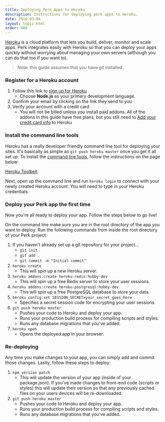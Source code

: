 ```yaml
---
title: Deploying Perk Apps to Heroku
description: Instructions for deploying perk apps to Heroku.
date: 2016-03-04
layout: topic.html
order: 400
---
```


[Heroku](https://www.heroku.com) is a cloud platform that lets you build, deliver, monitor and scale apps. Perk integrates easily with Heroku so that you can deploy your apps quickly without worrying about managing your own servers (although you can do that too if you want to).

> Note: this guide assumes that you have git installed.

### Register for a Heroku account

1. Follow this link to [sign up for Heroku](https://signup.heroku.com)
	* Choose **Node.js** as your primary development language.
1. Confirm your email by clicking on the link they send to you
1. Verify your account with a credit card
	* You will not be billed unless you install paid addons. All of the addons in this guide have free plans, but you still need to [Add your credit card info](https://heroku.com/verify) to Heroku

### Install the command line tools

Heroku has a really developer friendly command line tool for deploying your sites. It's basically as simple as `git push heroku master` once you get it all set up. To install the [command line tools](https://toolbelt.heroku.com/), follow the instructions on the page below:

[Heroku Toolbelt](https://toolbelt.heroku.com/)

Next, open up the command line and run `heroku login` to connect with your newly created Heroku account. You will need to type in your Heroku credentials.

### Deploy your Perk app the first time

Now you're all ready to deploy your app. Follow the steps below to go live!

On the command line make sure you are in the root directory of the app you want to deploy. Run the following commands from inside the root directory of your Perk project:

1. If you haven't already set up a git repository for your project...
	* `git init`
	* `git add .`
	* `git commit -m "Initial commit"`
1. `heroku create`
	* This will spin up a new Heroku server.
1. `heroku addons:create heroku-redis:hobby-dev`
	* This will spin up a free Redis server to store your user sessions.
1. `heroku addons:create heroku-postgresql:hobby-dev`
	* This will spin up a free PostgreSQL database to store your data.
1. `heroku config:set SESSION_SECRET=your_secret_goes_here`
	* Specifies a secret session code for encrypting your user sessions.
1. `git push heroku master`
	* Pushes your code to Heroku and deploy your app.
	* Runs your production build process for compiling scripts and styles.
	* Runs any database migrations that you've added.
1. `heroku open`
	* Opens the deployed app in your browser.

### Re-deploying

Any time you make changes to your app, you can simply add and commit those changes. Lastly, follow these steps to deploy:

1. `npm version patch`
	* This will update the version of your app (inside of your package.json). If you've made changes to front-end code (scripts or styles) this will update their version so that any previously cached files on your users devices will be re-downloaded.
1. `git push heroku master`
	* Pushes your code to Heroku and deploy your app.
	* Runs your production build process for compiling scripts and styles.
	* Runs any database migrations that you've added.